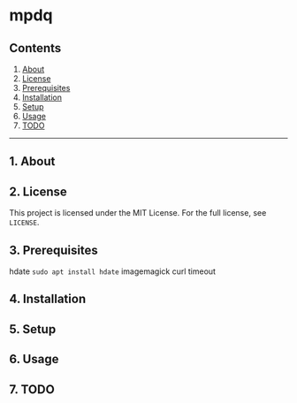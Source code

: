 # mpdq



## Contents
 1. [About](#1-about)
 2. [License](#2-license)
 3. [Prerequisites](#3-prerequisites)
 4. [Installation](#4-installation)
 5. [Setup](#5-setup)
 6. [Usage](#6-usage)
 7. [TODO](#7-todo)

***

## 1. About


## 2. License

This project is licensed under the MIT License. For the full license, see `LICENSE`.

## 3. Prerequisites

hdate `sudo apt install hdate`
imagemagick
curl
timeout

## 4. Installation



## 5. Setup


## 6. Usage



## 7. TODO
 
